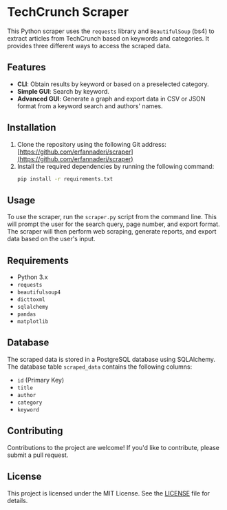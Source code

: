 # TechCrunch Scraper

This Python scraper uses the `requests` library and `BeautifulSoup` (bs4) to extract articles from TechCrunch based on keywords and categories. It provides three different ways to access the scraped data.

## Features
- **CLI**: Obtain results by keyword or based on a preselected category.
- **Simple GUI**: Search by keyword.
- **Advanced GUI**: Generate a graph and export data in CSV or JSON format from a keyword search and authors' names.

## Installation
1. Clone the repository using the following Git address: [https://github.com/erfannaderi/scraper](https://github.com/erfannaderi/scraper)
2. Install the required dependencies by running the following command:
   ```bash
   pip install -r requirements.txt
   ```

## Usage
To use the scraper, run the `scraper.py` script from the command line. This will prompt the user for the search query, page number, and export format. The scraper will then perform web scraping, generate reports, and export data based on the user's input.

## Requirements
- Python 3.x
- `requests`
- `beautifulsoup4`
- `dicttoxml`
- `sqlalchemy`
- `pandas`
- `matplotlib`

## Database
The scraped data is stored in a PostgreSQL database using SQLAlchemy. The database table `scraped_data` contains the following columns:
- `id` (Primary Key)
- `title`
- `author`
- `category`
- `keyword`

## Contributing
Contributions to the project are welcome! If you'd like to contribute, please submit a pull request.

## License
This project is licensed under the MIT License. See the [LICENSE](LICENSE) file for details.
